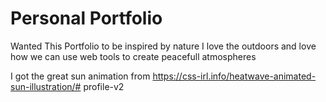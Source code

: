 # Personal Portfolio

Wanted This Portfolio to be inspired by nature I love the outdoors and love how we can use web tools to create peacefull atmospheres 

I got the great sun animation from 
https://css-irl.info/heatwave-animated-sun-illustration/#   p r o f i l e - v 2  
 